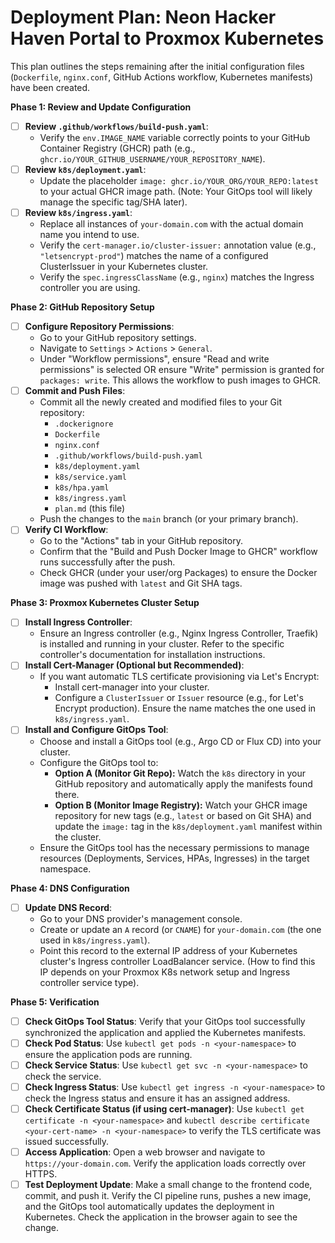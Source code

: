 # Deployment Plan: Neon Hacker Haven Portal to Proxmox Kubernetes

This plan outlines the steps remaining after the initial configuration files (`Dockerfile`, `nginx.conf`, GitHub Actions workflow, Kubernetes manifests) have been created.

**Phase 1: Review and Update Configuration**

*   [ ] **Review `.github/workflows/build-push.yaml`**:
    *   Verify the `env.IMAGE_NAME` variable correctly points to your GitHub Container Registry (GHCR) path (e.g., `ghcr.io/YOUR_GITHUB_USERNAME/YOUR_REPOSITORY_NAME`).
*   [ ] **Review `k8s/deployment.yaml`**:
    *   Update the placeholder `image: ghcr.io/YOUR_ORG/YOUR_REPO:latest` to your actual GHCR image path. (Note: Your GitOps tool will likely manage the specific tag/SHA later).
*   [ ] **Review `k8s/ingress.yaml`**:
    *   Replace all instances of `your-domain.com` with the actual domain name you intend to use.
    *   Verify the `cert-manager.io/cluster-issuer:` annotation value (e.g., `"letsencrypt-prod"`) matches the name of a configured ClusterIssuer in your Kubernetes cluster.
    *   Verify the `spec.ingressClassName` (e.g., `nginx`) matches the Ingress controller you are using.

**Phase 2: GitHub Repository Setup**

*   [ ] **Configure Repository Permissions**:
    *   Go to your GitHub repository settings.
    *   Navigate to `Settings` > `Actions` > `General`.
    *   Under "Workflow permissions", ensure "Read and write permissions" is selected OR ensure "Write" permission is granted for `packages: write`. This allows the workflow to push images to GHCR.
*   [ ] **Commit and Push Files**:
    *   Commit all the newly created and modified files to your Git repository:
        *   `.dockerignore`
        *   `Dockerfile`
        *   `nginx.conf`
        *   `.github/workflows/build-push.yaml`
        *   `k8s/deployment.yaml`
        *   `k8s/service.yaml`
        *   `k8s/hpa.yaml`
        *   `k8s/ingress.yaml`
        *   `plan.md` (this file)
    *   Push the changes to the `main` branch (or your primary branch).
*   [ ] **Verify CI Workflow**:
    *   Go to the "Actions" tab in your GitHub repository.
    *   Confirm that the "Build and Push Docker Image to GHCR" workflow runs successfully after the push.
    *   Check GHCR (under your user/org Packages) to ensure the Docker image was pushed with `latest` and Git SHA tags.

**Phase 3: Proxmox Kubernetes Cluster Setup**

*   [ ] **Install Ingress Controller**:
    *   Ensure an Ingress controller (e.g., Nginx Ingress Controller, Traefik) is installed and running in your cluster. Refer to the specific controller's documentation for installation instructions.
*   [ ] **Install Cert-Manager (Optional but Recommended)**:
    *   If you want automatic TLS certificate provisioning via Let's Encrypt:
        *   Install cert-manager into your cluster.
        *   Configure a `ClusterIssuer` or `Issuer` resource (e.g., for Let's Encrypt production). Ensure the name matches the one used in `k8s/ingress.yaml`.
*   [ ] **Install and Configure GitOps Tool**:
    *   Choose and install a GitOps tool (e.g., Argo CD or Flux CD) into your cluster.
    *   Configure the GitOps tool to:
        *   **Option A (Monitor Git Repo):** Watch the `k8s` directory in your GitHub repository and automatically apply the manifests found there.
        *   **Option B (Monitor Image Registry):** Watch your GHCR image repository for new tags (e.g., `latest` or based on Git SHA) and update the `image:` tag in the `k8s/deployment.yaml` manifest within the cluster.
    *   Ensure the GitOps tool has the necessary permissions to manage resources (Deployments, Services, HPAs, Ingresses) in the target namespace.

**Phase 4: DNS Configuration**

*   [ ] **Update DNS Record**:
    *   Go to your DNS provider's management console.
    *   Create or update an `A` record (or `CNAME`) for `your-domain.com` (the one used in `k8s/ingress.yaml`).
    *   Point this record to the external IP address of your Kubernetes cluster's Ingress controller LoadBalancer service. (How to find this IP depends on your Proxmox K8s network setup and Ingress controller service type).

**Phase 5: Verification**

*   [ ] **Check GitOps Tool Status**: Verify that your GitOps tool successfully synchronized the application and applied the Kubernetes manifests.
*   [ ] **Check Pod Status**: Use `kubectl get pods -n <your-namespace>` to ensure the application pods are running.
*   [ ] **Check Service Status**: Use `kubectl get svc -n <your-namespace>` to check the service.
*   [ ] **Check Ingress Status**: Use `kubectl get ingress -n <your-namespace>` to check the Ingress status and ensure it has an assigned address.
*   [ ] **Check Certificate Status (if using cert-manager)**: Use `kubectl get certificate -n <your-namespace>` and `kubectl describe certificate <your-cert-name> -n <your-namespace>` to verify the TLS certificate was issued successfully.
*   [ ] **Access Application**: Open a web browser and navigate to `https://your-domain.com`. Verify the application loads correctly over HTTPS.
*   [ ] **Test Deployment Update**: Make a small change to the frontend code, commit, and push it. Verify the CI pipeline runs, pushes a new image, and the GitOps tool automatically updates the deployment in Kubernetes. Check the application in the browser again to see the change.
